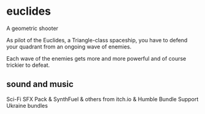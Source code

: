 # euclides
A geometric shooter

As pilot of the Euclides, a Triangle-class spaceship, you have to defend your quadrant from an ongoing wave of enemies.

Each wave of the enemies gets more and more powerful and of course trickier to defeat.

## sound and music

Sci-Fi SFX Pack & SynthFuel & others from itch.io & Humble Bundle Support Ukraine bundles
